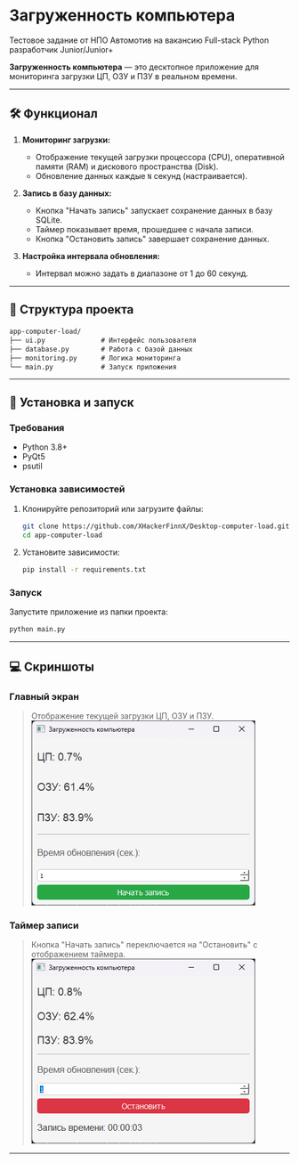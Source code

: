 
# Загруженность компьютера

Тестовое задание от НПО Автомотив на вакансию Full-stack Python разработчик Junior/Junior+

**Загруженность компьютера** — это десктопное приложение для мониторинга загрузки ЦП, ОЗУ и ПЗУ в реальном времени.

---

## 🛠️ Функционал

1. **Мониторинг загрузки:**
   - Отображение текущей загрузки процессора (CPU), оперативной памяти (RAM) и дискового пространства (Disk).
   - Обновление данных каждые `N` секунд (настраивается).

2. **Запись в базу данных:**
   - Кнопка "Начать запись" запускает сохранение данных в базу SQLite.
   - Таймер показывает время, прошедшее с начала записи.
   - Кнопка "Остановить запись" завершает сохранение данных.

3. **Настройка интервала обновления:**
   - Интервал можно задать в диапазоне от 1 до 60 секунд.

---

## 📂 Структура проекта

```
app-computer-load/
├── ui.py              # Интерфейс пользователя
├── database.py        # Работа с базой данных
├── monitoring.py      # Логика мониторинга
└── main.py            # Запуск приложения
```

---

## 🔧 Установка и запуск

### Требования
- Python 3.8+
- PyQt5
- psutil

### Установка зависимостей
1. Клонируйте репозиторий или загрузите файлы:
   ```bash
   git clone https://github.com/XHackerFinnX/Desktop-computer-load.git
   cd app-computer-load
   ```
2. Установите зависимости:
   ```bash
   pip install -r requirements.txt
   ```

### Запуск
Запустите приложение из папки проекта:
```bash
python main.py
```

---

## 💻 Скриншоты

### Главный экран
> Отображение текущей загрузки ЦП, ОЗУ и ПЗУ.
![Главный экран](https://github.com/XHackerFinnX/Desktop-computer-load/blob/main/photo/main_windows.png)

### Таймер записи
> Кнопка "Начать запись" переключается на "Остановить" с отображением таймера.
![Запись данных](https://github.com/XHackerFinnX/Desktop-computer-load/blob/main/photo/record_data.png)
---
